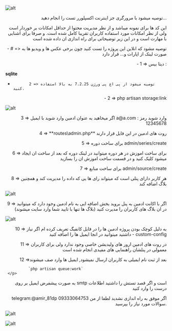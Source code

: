 ![alt](https://github.com/amirkhodabande/codelearn/blob/master/public/images-forgit/1.png)

<p align="right">توصیه میشود با مرورگری جز اینترنت اکسپلورر تست را انجام
    دهید...
</p>
<p align="right">
    این کد ها برای نمونه میباشد و از نظر مدیریت محتوا از حداقل
    امکانات بر خوردار است ولی از نظر امکانات مورد استفاده کاربران
    تقریبا کامل شده است. و صرفا برای اشنایی با مهارت است و در این
    زیر توضیحاتی برای راه اندازی ان داده شده است
</p>

<p align="right">
-        # => توصیه مشود که انلاین این پروژه را تست کنید چون برخی عکس
        ها و ویدیو ها به صورت لینک از اپارات و... قرار دارد
</p>
<p align="right">
-              1 => دیتا بیس : 

**sqlite**

-            2 => توصیه میشود از پی اچ پی ورژن 7.2.25 به بالا استفاده کنید.

</p>
<p align="right">
-              2 => php artisan storage:link
</p>

![alt](https://github.com/amirkhodabande/codelearn/blob/master/public/images-forgit/panel1.png)

<p align="right">
              3 => اگر میخاهید به عنوان ادمین وارد شوید با ایمیل a@a.com
              وارد شوید رمز : 12345678
</p>

<p align="right">
              4 => **routes\admin.php** روت های ادمین در این فایل قرار دارند
</p>
<p align="right">
              5 => برای ساخت دوره admin/series/create
</p>
<p align="right">
              6 => برای ساخت اموزش در هر دوره میتوانید در لینک دوره که بعد از ساخت ان ایجاد میشود کلیک کنید و در قسمت ساخت اموزش ان را بسازید
</p>
<p align="right">
              7 => برای ساخت منابع admin/source/create
</p>
<p align="right">
              8 => هر کاربر دارای پنلی است که میتواند رای ها یی که داده را مدیریت کند و همچنین بلاگ اضافه کند
</p>

![alt](https://github.com/amirkhodabande/codelearn/blob/master/public/images-forgit/panel3.png)

<p align="right">
              9 => اگر با اکانت ادمین به پنل بروید بخش اضافه ایی به نام ادمین وجود دارد که میتوانید در ان بلاگ های کاربران را مدیرت کنید (بلاگ ها تنها با تایید شما وارد سایت میشوند)
</p>

![alt](https://github.com/amirkhodabande/codelearn/blob/master/public/images-forgit/panel2.png)

<p align="right">
              10 => به دلیل کوچک بودن پروژه ادمین ها را در فایل کانفیگ تعریف کرده ام اگر نیاز داشتید میتوانید در انجا ایمیل ها را اضافه کنید 
-               custom-config            
</p>
<p align="right">
              11 => در روت های ادمین ارور های ولیدیشن خاصی وجود ندارد ولی
              برای کاربران معمولی در پنلشان راهنمایی های مفیدی انجام شده
              است
</p>
<p align="right">
              12 =>بعد از ثبت نام ایمیلی به کاربران ارسال نمیشود, ایمیل ها وارد صف میشوند

              `php artisan queue:work`
     </p>         
<p align="right">
    به صورت پیشفرض ایمیل بر روی smtp است و اگر قصد تستش را
    داشتید اطلاعات درست را وارد کنید
</p>
<p align="right">
        telegram:@amir_81dp   09333064753   اگر موفق به راه اندازی نشدید لطفا از من سوالات مورد نیاز را بپرسید.
</p>

![alt](https://github.com/amirkhodabande/codelearn/blob/master/public/images-forgit/panel2.png)

![alt](https://github.com/amirkhodabande/codelearn/blob/master/public/images-forgit/panel2.png)




